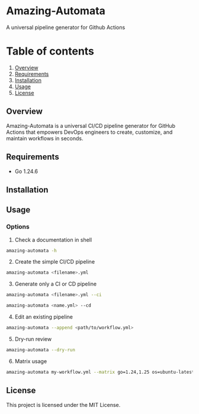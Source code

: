 # Amazing-Automata
A universal pipeline generator for Github Actions

# Table of contents
1. [Overview](#overview)
2. [Requirements](#requirements)
3. [Installation](#installation)
4. [Usage](#usage)
5. [License](#license)

## Overview
Amazing-Automata is a universal CI/CD pipeline generator for GitHub Actions that empowers DevOps engineers to create, customize, and maintain workflows in seconds.

## Requirements
 - Go 1.24.6

## Installation

## Usage
### Options
1. Check a documentation in shell
```bash
amazing-automata -h
```
2. Create the simple CI/CD pipeline
```bash
amazing-automata <filename>.yml
```
3. Generate only a CI or CD pipeline
```bash
amazing-automata <filename>.yml --ci
```
```bash
amazing-automata <name.yml> --cd
```
4. Edit an existing pipeline
```bash
amazing-automata --append <path/to/workflow.yml>
```
5. Dry-run review
```bash
amazing-automata --dry-run 
```
6. Matrix usage
```bash
amazing-automata my-workflow.yml --matrix go=1.24,1.25 os=ubuntu-latest,macos-latest
```
## License
This project is licensed under the MIT License. 